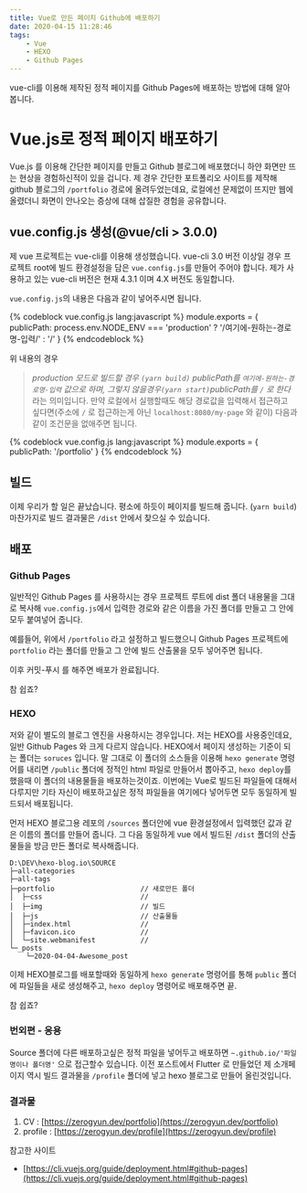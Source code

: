 ```yaml
---
title: Vue로 만든 페이지 Github에 배포하기
date: 2020-04-15 11:28:46
tags: 
    - Vue
    - HEXO
    - Github Pages
---
```

vue-cli를 이용해 제작된 정적 페이지를 Github Pages에 배포하는 방법에 대해 알아봅니다.
<!-- excerpt -->

# Vue.js로 정적 페이지 배포하기
Vue.js 를 이용해 간단한 페이지를 만들고 Github 블로그에 배포했더니 하얀 화면만 뜨는 현상을 경험하신적이 있을 겁니다.
제 경우 간단한 포트폴리오 사이트를 제작해 github 블로그의 `/portfolio` 경로에 올려두었는데요, 로컬에선 문제없이 뜨지만 웹에 올렸더니 화면이 안나오는 증상에 대해 삽질한 경험을 공유합니다.

## vue.config.js 생성(@vue/cli > 3.0.0)
제 vue 프로젝트는 vue-cli를 이용해 생성했습니다.
vue-cli 3.0 버전 이상일 경우 프로젝트 root에 빌드 환경설정을 담은 `vue.config.js`를 만들어 주어야 합니다. 제가 사용하고 있는 vue-cli 버전은 현재 4.3.1 이며 4.X 버전도 동일합니다.

`vue.config.js`의 내용은 다음과 같이 넣어주시면 됩니다.

{% codeblock vue.config.js lang:javascript %}
    module.exports = {
    publicPath: process.env.NODE_ENV === 'production'
        ? '/여기에-원하는-경로명-입력/'
        : '/'
    }
{% endcodeblock %}

위 내용의 경우 
> *production 모드로 빌드할 경우 `(yarn build)` publicPath를 `여기에-원하는-경로명-입력` 값으로 하며, 그렇지 않을경우`(yarn start)`publicPath를 `/` 로 한다*
라는 의미입니다. 만약 로컬에서 실행할때도 해당 경로값을 입력해서 접근하고 싶다면(주소에 `/` 로 접근하는게 아닌 `localhost:8080/my-page` 와 같이) 다음과 같이 조건문을 없애주면 됩니다.

{% codeblock vue.config.js lang:javascript %}
    module.exports = {
        publicPath: '/portfolio'
    }
{% endcodeblock %}

## 빌드
이제 우리가 할 일은 끝났습니다. 평소에 하듯이 페이지를 빌드해 줍니다. (`yarn build`)
마찬가지로 빌드 결과물은 `/dist` 안에서 찾으실 수 있습니다.

## 배포
### Github Pages
일반적인 Github Pages 를 사용하시는 경우 프로젝트 루트에 dist 폴더 내용물을 그대로 복사해 `vue.config.js`에서 입력한 경로와 같은 이름을 가진 폴더를 만들고 그 안에 모두 붙여넣어 줍니다.

예를들어, 위에서 `/portfolio` 라고 설정하고 빌드했으니 Github Pages 프로젝트에 `portfolio` 라는 폴더를 만들고 그 안에 빌드 산출물을 모두 넣어주면 됩니다.

이후 커밋-푸시 를 해주면 배포가 완료됩니다.

참 쉽죠?

### HEXO
저와 같이 별도의 블로그 엔진을 사용하시는 경우입니다. 저는 HEXO를 사용중인데요, 일반 Github Pages 와 크게 다르지 않습니다.
HEXO에서 페이지 생성하는 기준이 되는 폴더는 `soruces` 입니다. 말 그대로 이 폴더의 소스들을 이용해 `hexo generate` 명령어를 내리면 `/public` 폴더에 정적인 html 파일로 만들어서 뽑아주고, `hexo deploy`를 했을때 이 폴더의 내용물들을 배포하는것이죠.
이번에는 Vue로 빌드된 파일들에 대해서 다루지만 기타 자신이 배포하고싶은 정적 파일들을 여기에다 넣어두면 모두 동일하게 빌드되서 배포됩니다.

먼저 HEXO 블로그용 레포의 `/sources` 폴더안에 vue 환경설정에서 입력했던 값과 같은 이름의 폴더를 만들어 줍니다.
그 다음 동일하게 vue 에서 빌드된 `/dist` 폴더의 산출물들을 방금 만든 폴더로 복사해줍니다.

```
D:\DEV\hexo-blog.io\SOURCE
├─all-categories
├─all-tags
├─portfolio                     // 새로만든 폴더
│  ├─css                        // 
│  ├─img                        // 빌드
│  ├─js                         // 산출물들
│  ├─index.html                 //
│  ├─favicon.ico                //
│  └─site.webmanifest           //
└─_posts
    └─2020-04-04-Awesome_post
```


이제 HEXO블로그를 배포할때와 동일하게 `hexo generate` 명령어를 통해 `public` 폴더에 파일들을 새로 생성해주고, `hexo deploy` 명령어로 배포해주면 끝.

참 쉽죠?


### 번외편 - 응용
Source 폴더에 다른 배포하고싶은 정적 파일을 넣어두고 배포하면 `~.github.io/'파일명이나 폴더명'` 으로 접근할수 있습니다.
이전 포스트에서 Flutter 로 만들었던 제 소개페이지 역시 빌드 결과물을 `/profile` 폴더에 넣고 hexo 블로그로 만들어 올린것입니다.


### 결과물
1. CV : [https://zerogyun.dev/portfolio](https://zerogyun.dev/portfolio)
2. profile : [https://zerogyun.dev/profile](https://zerogyun.dev/profile)



참고한 사이트
* [https://cli.vuejs.org/guide/deployment.html#github-pages](https://cli.vuejs.org/guide/deployment.html#github-pages)